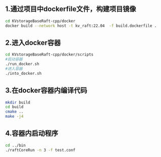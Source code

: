 ## 1.通过项目中dockerfile文件，构建项目镜像 

```bash
cd KVstorageBaseRaft-cpp/docker
docker build --network host -t kv_raft:22.04  -f build.dockerfile .
```

## 2.进入docker容器

```bash
cd KVstorageBaseRaft-cpp/docker/scripts
#启动容器
./run_docker.sh
#进入容器
./into_docker.sh
```

## 3.在docker容器内编译代码

```bash
mkdir build
cd build
cmake ..
make -j4
```

## 4.容器内启动程序

```bash
cd ../bin
./raftCoreRun -n 3 -f test.conf
```


